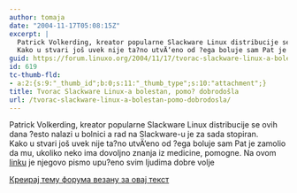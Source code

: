 ```yaml
---
author: tomaja
date: "2004-11-17T05:08:15Z"
excerpt: |
  Patrick Volkerding, kreator popularne Slackware Linux distribucije se ovih dana ?esto nalazi u bolnici a rad na Slackware-u je za sada stopiran.
  Kako u stvari još uvek nije ta?no utvÄ‘eno od ?ega boluje sam Pat je zamolio da mu, ukoliko neko ima dovoljno znanja iz medicine, pomogne. Na ovom <a href="https://linuxo.org/wp-content/uploads/2004/11/PAT-NEEDS-YOUR-HELP.txt">linku</a> je njegovo pismo upu?eno svim ljudima dobre volje
guid: https://forum.linuxo.org/2004/11/17/tvorac-slackware-linux-a-bolestan-pomo-dobrodosla/
id: 619
tc-thumb-fld:
- a:2:{s:9:"_thumb_id";b:0;s:11:"_thumb_type";s:10:"attachment";}
title: Tvorac Slackware Linux-a bolestan, pomo? dobrodošla
url: /tvorac-slackware-linux-a-bolestan-pomo-dobrodosla/
---
```

Patrick Volkerding, kreator popularne Slackware Linux distribucije se ovih dana ?esto nalazi u bolnici a rad na Slackware-u je za sada stopiran.  
Kako u stvari još uvek nije ta?no utvÄ‘eno od ?ega boluje sam Pat je zamolio da mu, ukoliko neko ima dovoljno znanja iz medicine, pomogne. Na ovom [linku](https://linuxo.org/wp-content/uploads/2004/11/PAT-NEEDS-YOUR-HELP.txt) je njegovo pismo upu?eno svim ljudima dobre volje <!--break-->

[Креирај тему форума везану за овај текст](https://linuxo.org/nova-tema-na-forumu/?se_pid=619)